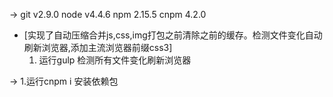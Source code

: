 ﻿
-> git v2.9.0
   node v4.4.6
   npm 2.15.5
   cnpm 4.2.0


* [实现了自动压缩合并js,css,img打包之前清除之前的缓存。检测文件变化自动刷新浏览器,添加主流浏览器前缀css3] 
  1. 运行gulp 检测所有文件变化刷新浏览器
  
-> 1.运行cnpm i 安装依赖包




